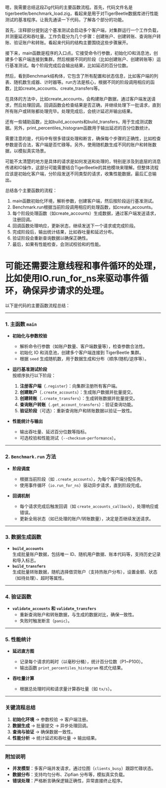 嗯，我需要总结这段Zig代码的主要函数流程。首先，代码文件名是tigerbeetle/benchmark_load.zig，看起来是用于对TigerBeetle数据库进行性能测试的基准程序。让我先通读一下代码，了解各个部分的功能。

首先，注释部分提到这个基准测试会启动多个客户端，对集群运行一个工作负载，并测量延迟和吞吐量。工作负载分为几个步骤：创建账户、创建转账、查询账户转账、验证账户和转账。看起来代码的结构主要围绕这些步骤展开。

接下来，main函数是程序的入口点。它接受命令行参数，初始化IO和消息池，创建多个客户端连接到集群。然后根据不同的阶段（比如创建账户、创建转账等）运行基准测试。每个阶段完成后会输出结果，比如延迟的百分位数。

然后，看到Benchmark结构体，它包含了所有配置和状态信息，比如客户端的列表、随机数生成器、计时器等。run方法是核心，根据不同的阶段调用相应的函数，比如create_accounts、create_transfers等。

在具体的方法中，比如create_accounts，会构建账户数据，通过客户端发送请求，然后处理回调。回调函数会检查结果是否正确，并继续处理下一批请求，直到所有账户或转账都处理完毕。处理完成后，会统计延迟并输出结果。

还有一些辅助函数，比如build_accounts和build_transfers，用于生成测试数据。另外，print_percentiles_histogram函数用于输出延迟的百分位数统计。

需要注意的是，代码中有很多错误处理和断言，确保每个步骤的正确性，比如检查参数是否合法，客户端是否忙碌等。另外，使用随机数生成不同的账户和转账数据，以模拟真实场景。

可能不太清楚的地方是具体的请求是如何发送和处理的，特别是涉及到底层的消息传递和IO操作，这部分可能需要结合TigerBeetle的其他模块来理解。但整体流程应该是初始化客户端，分阶段发送不同类型的请求，收集性能数据，最后汇总输出。

总结各个主要函数的流程：

1. main函数初始化环境，解析参数，创建客户端，然后按阶段运行基准测试。
2. Benchmark.run根据当前阶段调用相应的处理函数，如create_accounts。
3. 每个阶段处理函数（如create_accounts）生成数据，通过客户端发送请求，注册回调。
4. 回调函数处理响应，更新状态，继续发送下一个请求或完成阶段。
5. 完成阶段后，输出统计结果，比如吞吐量和延迟分布。
6. 验证阶段会重新查询数据以确保正确性。
7. 最后，如果有性能检查，会测试校验和的性能。

可能还需要注意线程和事件循环的处理，比如使用IO.run_for_ns来驱动事件循环，确保异步请求的处理。
================================================
以下是代码的主要函数流程总结：

---

### **1. 主函数 `main`**
- **初始化与参数校验**  
  - 解析命令行参数（如账户数量、客户端数量等），检查参数合法性。
  - 初始化 IO 和消息池，创建多个客户端连接到 TigerBeetle 集群。
  - 根据 `seed` 生成随机数，用于数据生成和分布（顺序/随机/逆序等）。

- **运行基准测试阶段**  
  按顺序执行以下阶段：
  1. **注册客户端**（`.register`）：向集群注册所有客户端。
  2. **创建账户**（`.create_accounts`）：生成账户数据并批量提交。
  3. **创建转账**（`.create_transfers`）：生成转账数据并批量提交。
  4. **查询账户转账**（`.get_account_transfers`）：验证查询功能。
  5. **验证阶段**（可选）：重新查询账户和转账数据以验证一致性。

- **性能统计与输出**  
  - 输出吞吐量、延迟百分位数等指标。
  - 可选校验和性能测试（`--checksum-performance`）。

---

### **2. `Benchmark.run` 方法**
- **阶段调度**  
  - 根据当前阶段（如 `.create_accounts`），为每个客户端分配任务。
  - 使用事件循环（`io.run_for_ns`）驱动异步请求，直到阶段完成。

- **回调机制**  
  - 每个请求完成后触发回调（如 `create_accounts_callback`），处理响应或错误。
  - 更新全局状态（如已处理的账户/转账数量），决定是否继续发送请求。

---

### **3. 数据生成函数**
- **`build_accounts`**  
  生成批量账户数据，包括唯一 ID、随机用户数据、账本代码等，支持历史记录和导入标志。
- **`build_transfers`**  
  生成批量转账数据，随机选择借贷账户（支持热账户分布），设置金额、状态（如待处理）、超时等属性。

---

### **4. 验证函数**
- **`validate_accounts` 和 `validate_transfers`**  
  - 重新查询账户和转账数据，与生成的数据对比，确保一致性。
  - 失败时触发断言（`panic`）。

---

### **5. 性能统计**
- **延迟直方图**  
  - 记录每个请求的耗时（以毫秒分桶），统计百分位数（P1~P100）。
  - 输出函数 `print_percentiles_histogram` 格式化结果。

- **吞吐量计算**  
  - 根据总处理时间和请求量计算吞吐量（如 `tx/s`）。

---

### **关键流程总结**
1. **初始化环境** → 参数校验 → 客户端注册。
2. **数据生成** → 批量提交 → 异步处理回调。
3. **查询与验证** → 确保数据一致性。
4. **性能分析** → 统计延迟和吞吐量 → 输出结果。

---

### **附加说明**
- **并发模型**：多客户端并发请求，通过位图（`clients_busy`）跟踪忙碌状态。
- **数据分布**：支持均匀分布、Zipfian 分布等，模拟真实负载。
- **错误处理**：严格断言确保逻辑正确性，异常直接终止程序。